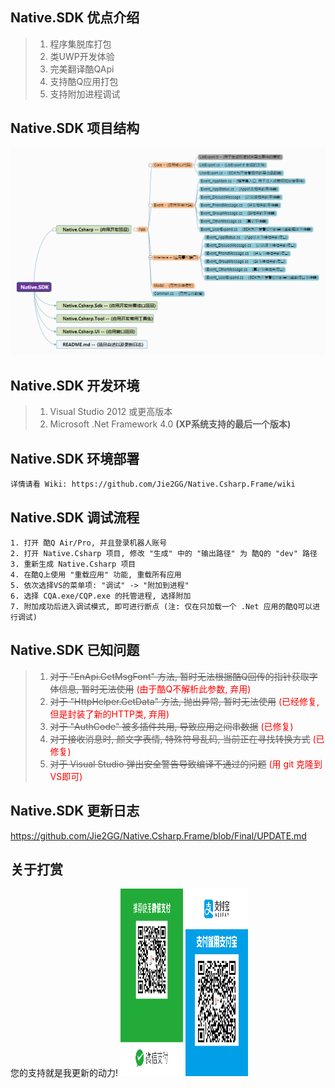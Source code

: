 ## Native.SDK 优点介绍

> 1. 程序集脱库打包
> 2. 类UWP开发体验
> 3. 完美翻译酷QApi
> 4. 支持酷Q应用打包
> 5. 支持附加进程调试

## Native.SDK 项目结构

![SDK结构](https://github.com/Jie2GG/Image/blob/master/NativeSDK(0).png "SDK结构") <br/>

## Native.SDK 开发环境

>1. Visual Studio 2012 或更高版本
>2. Microsoft .Net Framework 4.0 **(XP系统支持的最后一个版本)**

## Native.SDK 环境部署

	详情请看 Wiki: https://github.com/Jie2GG/Native.Csharp.Frame/wiki

## Native.SDK 调试流程

    1. 打开 酷Q Air/Pro, 并且登录机器人账号
    2. 打开 Native.Csharp 项目, 修改 "生成" 中的 "输出路径" 为 酷Q的 "dev" 路径
    3. 重新生成 Native.Csharp 项目
    4. 在酷Q上使用 "重载应用" 功能, 重载所有应用
    5. 依次选择VS的菜单项: "调试" -> "附加到进程"
    6. 选择 CQA.exe/CQP.exe 的托管进程, 选择附加
    7. 附加成功后进入调试模式, 即可进行断点 (注: 仅在只加载一个 .Net 应用的酷Q可以进行调试)

## Native.SDK 已知问题
	
> 1. ~~对于 "EnApi.GetMsgFont" 方法, 暂时无法根据酷Q回传的指针获取字体信息, 暂时无法使用~~ <span style="color:red">(由于酷Q不解析此参数, 弃用)</span>
> 2. ~~对于 "HttpHelper.GetData" 方法, 抛出异常, 暂时无法使用~~ <font color=#FF0000>(已经修复, 但是封装了新的HTTP类, 弃用)</font>
> 3. ~~对于 "AuthCode" 被多插件共用, 导致应用之间串数据~~ <font color=#FF0000>(已修复)</font>
> 4. ~~对于接收消息时, 颜文字表情, 特殊符号乱码, 当前正在寻找转换方式~~ <font color=#FF0000>(已修复)</font>
> 5. ~~对于 Visual Studio 弹出安全警告导致编译不通过的问题~~ <font color=#FF0000>(用 git 克隆到VS即可)</font>

## Native.SDK 更新日志

https://github.com/Jie2GG/Native.Csharp.Frame/blob/Final/UPDATE.md

## 关于打赏

您的支持就是我更新的动力!
<img src="https://raw.githubusercontent.com/Jie2GG/Image/master/WeChat.png" width="100" height="300" alt="微信二维码"/>
<img src="https://raw.githubusercontent.com/Jie2GG/Image/master/AliPlay.png" width="100" height="300" alt="支付宝二维码"/>
